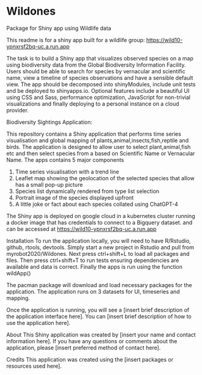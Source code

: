 # Wildones
Package for Shiny app using Wildlife data

This readme is for a shiny app built for a wildlife group: https://wild10-ypnxrsf2bq-uc.a.run.app

The task is to build a Shiny app that visualizes observed species on a map using biodiversity data from the Global Biodiversity Information Facility. 
Users should be able to search for species by vernacular and scientific name, view a timeline of species observations and have a sensible default view. 
The app should be decomposed into shinyModules, include unit tests and be deployed to shinyapps.io. 
Optional features include a beautiful UI using CSS and Sass, performance optimization, JavaScript for non-trivial visualizations
and finally deploying to a personal instance on a cloud provider.

Biodiversity Sightings Application:

This repository contains a Shiny application that performs time series visualisation and global mapping of plants,animal,insects,fish,reptile and birds. The application is designed to allow user to select plant,animal,fish etc and then select species from a based on Scientific Name or Vernacular Name. 
The apps contains 5 major components 
1. Time series visualisation with a trend line
2. Leaflet map showing the geolocation of the selected species that allow has a small pop-up picture
3. Species list dynamically rendered from type list selection
4. Portrait image of the species displayed upfront
5. A little joke or fact about each species collated using ChatGPT-4

The Shiny app is deployed on google cloud in a kubernetes cluster running a docker image that has credentials to connect to a Bigquery dataset.
and can be accessed at https://wild10-ypnxrsf2bq-uc.a.run.app

Installation
To run the application locally, you will need to have R/Rstudio, github, rtools, devtools.
Simply start a new project in Rstudio and pull from myrobot2020/Wildones.
Next press ctrl+shift+L to load all packages and files.
Then press ctrl+shift+T to run tests ensuring dependencies are available and data is correct.
Finally the apps is run using the function wildApp()

The pacman package will download and load necessary packages for the application.
The application runs on 3 datasets for UI, timeseries and mapping.



Once the application is running, you will see a [insert brief description of the application interface here]. You can [insert brief description of how to use the application here].

About
This Shiny application was created by [insert your name and contact information here]. If you have any questions or comments about the application, please [insert preferred method of contact here].

Credits
This application was created using the [insert packages or resources used here].

